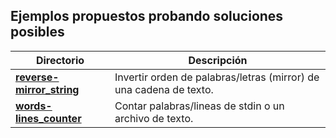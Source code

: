 
## Ejemplos propuestos probando soluciones posibles

| Directorio | Descripción |
|--------|-------------|
| **[reverse-mirror_string](./reverse-mirror_string)** | Invertir orden de palabras/letras (mirror) de una cadena de texto. |
| **[words-lines_counter](./words-lines_counter)** | Contar palabras/lineas de stdin o un archivo de texto. |